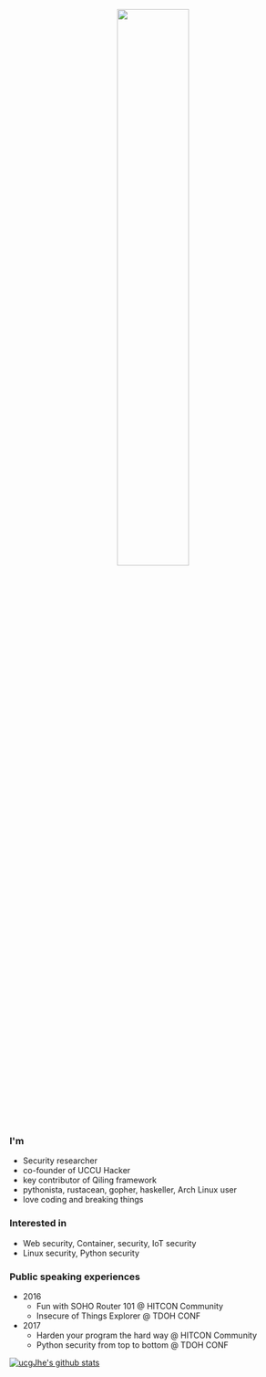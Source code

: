 <p align="center"><img width=50% src="https://wompampsupport.azureedge.net/fetchimage?siteId=7575&v=2&jpgQuality=100&width=700&url=https%3A%2F%2Fi.kym-cdn.com%2Fentries%2Ficons%2Ffacebook%2F000%2F021%2F807%2Fig9OoyenpxqdCQyABmOQBZDI0duHk2QZZmWg2Hxd4ro.jpg"></p>

### I'm
- Security researcher
- co-founder of UCCU Hacker
- key contributor of Qiling framework
- pythonista, rustacean, gopher, haskeller, Arch Linux user
- love coding and breaking things

### Interested in
- Web security, Container, security, IoT security
- Linux security, Python security

### Public speaking experiences
- 2016
  - Fun with SOHO Router 101    @  HITCON Community
  - Insecure of Things Explorer @  TDOH CONF
- 2017
  - Harden your program the hard way   @ HITCON Community
  - Python security from top to bottom @ TDOH CONF


[![ucgJhe's github stats](https://github-readme-stats.vercel.app/api?username=ucgJhe&show_icons=true&show_icons=true&title_color=fff&icon_color=79ff97&text_color=9f9f9f&bg_color=151515)](https://github.com/ucgJhe)
